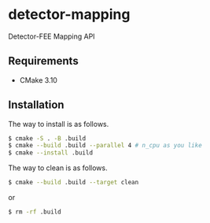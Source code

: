 # detector-mapping
Detector-FEE Mapping API

## Requirements

- CMake 3.10

## Installation

The way to install is as follows.

```sh
$ cmake -S . -B .build
$ cmake --build .build --parallel 4 # n_cpu as you like
$ cmake --install .build
```

The way to clean is as follows.

```sh
$ cmake --build .build --target clean
```
or
```sh
$ rm -rf .build
```
